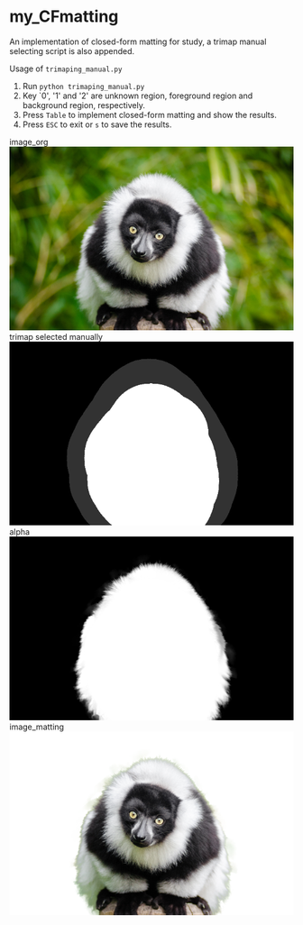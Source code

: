 # my_CFmatting
An implementation of closed-form matting for study, a trimap manual selecting script is also appended.

Usage of `trimaping_manual.py`
1. Run `python trimaping_manual.py`
2. Key `0', '1' and '2' are unknown region, foreground region and background region, respectively.
3. Press `Table` to implement closed-form matting and show the results.
4. Press `ESC` to exit or `s` to save the results.

image_org
![Image text](https://github.com/HaohuaLv/my_CFmatting/blob/main/lemur.png)
trimap selected manually
![Image text](https://github.com/HaohuaLv/my_CFmatting/blob/main/trimap.png)
alpha
![Image text](https://github.com/HaohuaLv/my_CFmatting/blob/main/alpha.png)
image_matting
![Image text](https://github.com/HaohuaLv/my_CFmatting/blob/main/image_matting.png)
